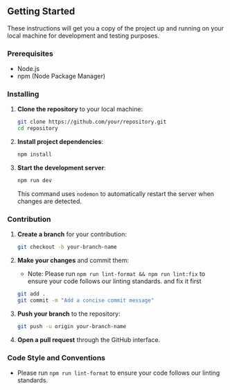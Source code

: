 ## Getting Started

These instructions will get you a copy of the project up and running on your local machine for development and testing purposes.

### Prerequisites

- Node.js
- npm (Node Package Manager)

### Installing

1. **Clone the repository** to your local machine:

   ```bash
   git clone https://github.com/your/repository.git
   cd repository
   ```

2. **Install project dependencies**:

   ```bash
   npm install
   ```

3. **Start the development server**:

   ```bash
   npm run dev
   ```

   This command uses `nodemon` to automatically restart the server when changes are detected.

### Contribution

1. **Create a branch** for your contribution:

   ```bash
   git checkout -b your-branch-name
   ```

2. **Make your changes** and commit them:
    - Note:  Please run `npm run lint-format && npm run lint:fix` to ensure your code follows our linting standards.
    and fix it first
   ```bash
   git add .
   git commit -m "Add a concise commit message"
   ```
   

3. **Push your branch** to the repository:

   ```bash
   git push -u origin your-branch-name
   ```

4. **Open a pull request** through the GitHub interface.

### Code Style and Conventions
- Please run `npm run lint-format` to ensure your code follows our linting standards.

